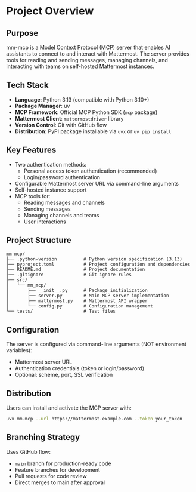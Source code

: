 # Project Overview

## Purpose
mm-mcp is a Model Context Protocol (MCP) server that enables AI assistants to connect to and interact with Mattermost. The server provides tools for reading and sending messages, managing channels, and interacting with teams on self-hosted Mattermost instances.

## Tech Stack
- **Language**: Python 3.13 (compatible with Python 3.10+)
- **Package Manager**: uv
- **MCP Framework**: Official MCP Python SDK (`mcp` package)
- **Mattermost Client**: `mattermostdriver` library
- **Version Control**: Git with GitHub flow
- **Distribution**: PyPI package installable via `uvx` or `uv pip install`

## Key Features
- Two authentication methods:
  - Personal access token authentication (recommended)
  - Login/password authentication
- Configurable Mattermost server URL via command-line arguments
- Self-hosted instance support
- MCP tools for:
  - Reading messages and channels
  - Sending messages
  - Managing channels and teams
  - User interactions

## Project Structure
```
mm-mcp/
├── .python-version          # Python version specification (3.13)
├── pyproject.toml           # Project configuration and dependencies
├── README.md                # Project documentation
├── .gitignore               # Git ignore rules
├── src/
│   └── mm_mcp/
│       ├── __init__.py      # Package initialization
│       ├── server.py        # Main MCP server implementation
│       ├── mattermost.py    # Mattermost API wrapper
│       └── config.py        # Configuration management
└── tests/                   # Test files
```

## Configuration
The server is configured via command-line arguments (NOT environment variables):
- Mattermost server URL
- Authentication credentials (token or login/password)
- Optional: scheme, port, SSL verification

## Distribution
Users can install and activate the MCP server with:
```bash
uvx mm-mcp --url https://mattermost.example.com --token your_token
```

## Branching Strategy
Uses GitHub flow:
- `main` branch for production-ready code
- Feature branches for development
- Pull requests for code review
- Direct merges to main after approval
